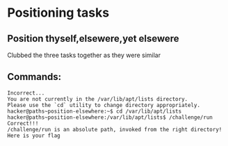 # Positioning tasks
## Position thyself,elsewere,yet elsewere
Clubbed the three tasks together as they were similar 
## Commands:
   ``` /challenge/run
Incorrect...
You are not currently in the /var/lib/apt/lists directory.
Please use the `cd` utility to change directory appropriately.
hacker@paths~position-elsewhere:~$ cd /var/lib/apt/lists
hacker@paths~position-elsewhere:/var/lib/apt/lists$ /challenge/run
Correct!!!
/challenge/run is an absolute path, invoked from the right directory!
Here is your flag
